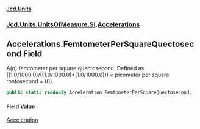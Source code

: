 #### [Jcd.Units](index.md 'index')
### [Jcd.Units.UnitsOfMeasure.SI](Jcd.Units.UnitsOfMeasure.SI.md 'Jcd.Units.UnitsOfMeasure.SI').[Accelerations](Accelerations.md 'Jcd.Units.UnitsOfMeasure.SI.Accelerations')

## Accelerations.FemtometerPerSquareQuectosecond Field

A(n) femtometer per square quectosecond. Defined as: ((1.0/1000.0)/((1.0/1000.0)*(1.0/1000.0))) × picometer per square rontosecond + (0).

```csharp
public static readonly Acceleration FemtometerPerSquareQuectosecond;
```

#### Field Value
[Acceleration](Acceleration.md 'Jcd.Units.UnitTypes.Acceleration')